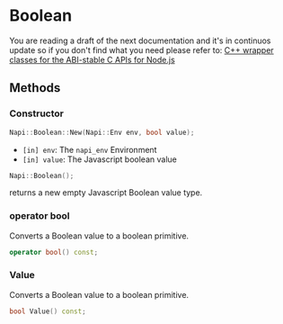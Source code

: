 # Boolean

You are reading a draft of the next documentation and it's in continuos update so
if you don't find what you need please refer to:
[C++ wrapper classes for the ABI-stable C APIs for Node.js](https://nodejs.github.io/node-addon-api/)

## Methods

### Constructor

```cpp
Napi::Boolean::New(Napi::Env env, bool value);
```
 - `[in] env`: The `napi_env` Environment
 - `[in] value`: The Javascript boolean value

```cpp
Napi::Boolean();
```
returns a new empty Javascript Boolean value type. 

### operator bool
Converts a Boolean value to a boolean primitive.
```cpp
operator bool() const;
```

### Value
Converts a Boolean value to a boolean primitive.

```cpp
bool Value() const;
```
